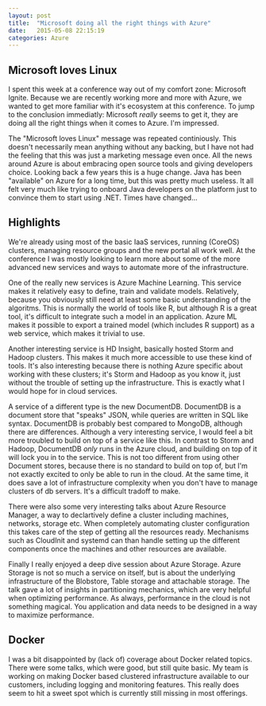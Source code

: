 ```yaml
---
layout: post
title:  "Microsoft doing all the right things with Azure"
date:   2015-05-08 22:15:19
categories: Azure
---
```


Microsoft loves Linux
--
I spent this week at a conference way out of my comfort zone: Microsoft Ignite. Because we are recently working more and more with Azure, we wanted to get more familiar with it's ecosystem at this conference. To jump to the conclusion immediatly: Microsoft *really* seems to get it, they are doing all the right things when it comes to Azure. I'm impressed.

The "Microsoft loves Linux" message was repeated continiously. This doesn't necessarily mean anything without any backing, but I have not had the feeling that this was just a marketing message even once. All the news around Azure is about embracing open source tools and giving developers choice. Looking back a few years this is a huge change. Java has been "available" on Azure for a long time, but this was pretty much useless. It all felt very much like trying to onboard Java developers on the platform just to convince them to start using .NET. Times have changed... 

Highlights
--

We're already using most of the basic IaaS services, running (CoreOS) clusters, managing resource groups and the new portal all work well. At the conference I was mostly looking to learn more about some of the more advanced new services and ways to automate more of the infrastructure.

One of the really new services is Azure Machine Learning. This service makes it relatively easy to define, train and validate models. Relatively, because you obviously still need at least some basic understanding of the algoritms. This is normally the world of tools like R, but although R is a great tool, it's difficult to integrate such a model in an application. Azure ML makes it possible to export a trained model (which includes R support) as a web service, which makes it trivial to use. 

Another interesting service is HD Insight, basically hosted Storm and Hadoop clusters. This makes it much more accessible to use these kind of tools. It's also interesting because there is nothing Azure specific about working with these clusters; it's Storm and Hadoop as you know it, just without the trouble of setting up the infrastructure. This is exactly what I would hope for in cloud services.

A service of a different type is the new DocumentDB. DocumentDB is a document store that "speaks" JSON, while queries are written in SQL like syntax. DocumentDB is probably best compared to MongoDB, although there are  differences. Although a very interesting service, I would feel a bit more troubled to build on top of a service like this. In contrast to Storm and Hadoop, DocumentDB *only* runs in the Azure cloud, and building on top of it will lock you in to the service. This is not too different from using other Document stores, because there is no standard to build on top of, but I'm not exactly excited to only be able to run in the cloud. At the same time, it does save a lot of infrastructure complexity when you don't have to manage clusters of db servers. It's a difficult tradoff to make.

There were also some very interesting talks about Azure Resource Manager, a way to declartively define a cluster including machines, networks, storage etc. When completely automating cluster configuration this takes care of the step of getting all the resources ready. Mechanisms such as CloudInit and systemd can than handle setting up the different components once the machines and other resources are available.

Finally I really enjoyed a deep dive session about Azure Storage. Azure Storage is not so much a service on itself, but is about the underlying infrastructure of the Blobstore, Table storage and attachable storage. The talk gave a lot of insights in partitioning mechanics, which are very helpful when optimizing performance. As always, performance in the cloud is not something magical. You application and data needs to be designed in a way to maximize performance.

Docker
--

I was a bit disappointed by (lack of) coverage about Docker related topics. There were some talks, which were good, but still quite basic. My team is working on making Docker based clustered infrastructure available to our customers, including logging and monitoring features. This really does seem to hit a sweet spot which is currently still missing in most offerings.


